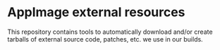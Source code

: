 # AppImage external resources

This repository contains tools to automatically download and/or create tarballs of external source code, patches, etc. we use in our builds.
